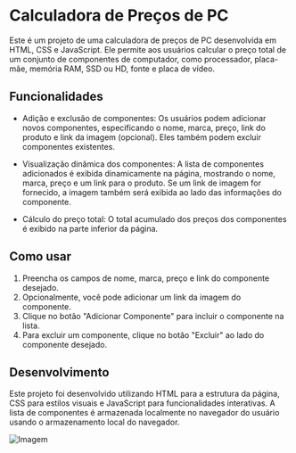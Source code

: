 # Calculadora de Preços de PC

Este é um projeto de uma calculadora de preços de PC desenvolvida em HTML, CSS e JavaScript. Ele permite aos usuários calcular o preço total de um conjunto de componentes de computador, como processador, placa-mãe, memória RAM, SSD ou HD, fonte e placa de vídeo.

## Funcionalidades

- Adição e exclusão de componentes: Os usuários podem adicionar novos componentes, especificando o nome, marca, preço, link do produto e link da imagem (opcional). Eles também podem excluir componentes existentes.

- Visualização dinâmica dos componentes: A lista de componentes adicionados é exibida dinamicamente na página, mostrando o nome, marca, preço e um link para o produto. Se um link de imagem for fornecido, a imagem também será exibida ao lado das informações do componente.

- Cálculo do preço total: O total acumulado dos preços dos componentes é exibido na parte inferior da página.

## Como usar

1. Preencha os campos de nome, marca, preço e link do componente desejado.
2. Opcionalmente, você pode adicionar um link da imagem do componente.
3. Clique no botão "Adicionar Componente" para incluir o componente na lista.
4. Para excluir um componente, clique no botão "Excluir" ao lado do componente desejado.

## Desenvolvimento

Este projeto foi desenvolvido utilizando HTML para a estrutura da página, CSS para estilos visuais e JavaScript para funcionalidades interativas. A lista de componentes é armazenada localmente no navegador do usuário usando o armazenamento local do navegador.

![Imagem](https://media.discordapp.net/attachments/1226548525752520705/1226555620929441814/image.png?ex=662531f0&is=6612bcf0&hm=ed59f0cf117f8f5ce55d2b9f9fbdbd24a589215a54f9ba2f4a46774038c75aac&=&format=webp&quality=lossless&width=1005&height=480)
